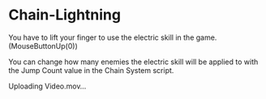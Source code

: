 # Chain-Lightning

You have to lift your finger to use the electric skill in the game. (MouseButtonUp(0))

You can change how many enemies the electric skill will be applied to with the Jump Count value in the Chain System script.

Uploading Video.mov…
